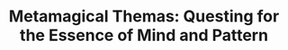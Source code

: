 ---
title: "Metamagical Themas: Questing for the Essence of Mind and Pattern"
showDate: false
draft: false
tags: ["classic","poem"]
link: "https://www.amazon.com/dp/0465045669"
read: ""
---
